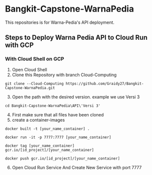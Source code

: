 # Bangkit-Capstone-WarnaPedia
This repositories is for Warna-Pedia's API deployment.
## Steps to Deploy Warna Pedia API to Cloud Run with GCP 
### With Cloud Shell on GCP
1. Open Cloud Shell
2. Clone this Repository with branch Cloud-Computing <br>
```console
git clone --Cloud-Computing https://github.com/Graidy27/Bangkit-Capstone-WarnaPedia.git
```
3. Open the path with the desired version. example we use Versi 3 <br>
```console
cd Bangkit-Capstone-WarnaPedia\API\'Versi 3'
``` 
4. First make sure that all files have been cloned
5. create a container-images<br>
```console
docker built -t [your_name_container] .
```
```console
docker run -it -p 7777:7777 [your_name_container]
```
```console
docker tag [your_name_container] gcr.io/[id_project]/[your_name_container]
```
```console
docker push gcr.io/[id_project]/[your_name_container]
```
6.  Open Cloud Run Service And Create New Service with port 7777
